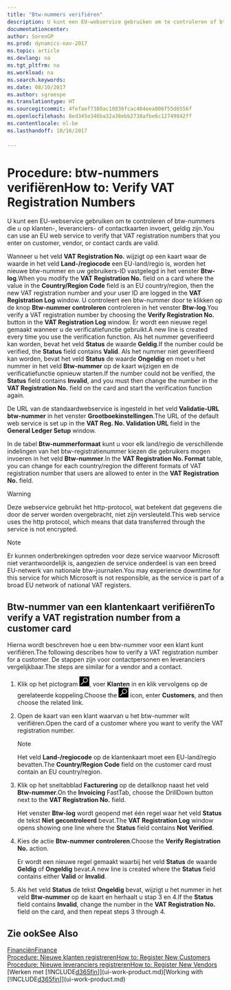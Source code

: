 ```yaml
---
title: "Btw-nummers verifiëren"
description: U kunt een EU-webservice gebruiken om te controleren of btw-nummers die u op klanten-, leveranciers- of contactkaarten invoert, geldig zijn.
documentationcenter: 
author: SorenGP
ms.prod: dynamics-nav-2017
ms.topic: article
ms.devlang: na
ms.tgt_pltfrm: na
ms.workload: na
ms.search.keywords: 
ms.date: 08/10/2017
ms.author: sgroespe
ms.translationtype: HT
ms.sourcegitcommit: 4fefaef7380ac10836fcac404eea006f55d8556f
ms.openlocfilehash: 8ed345e346ba32a38ebb2738afbe6c12749842ff
ms.contentlocale: nl-be
ms.lasthandoff: 10/16/2017

---
```

# <a name="how-to-verify-vat-registration-numbers"></a><span data-ttu-id="cdfde-103">Procedure: btw-nummers verifiëren</span><span class="sxs-lookup"><span data-stu-id="cdfde-103">How to: Verify VAT Registration Numbers</span></span>
<span data-ttu-id="cdfde-104">U kunt een EU-webservice gebruiken om te controleren of btw-nummers die u op klanten-, leveranciers- of contactkaarten invoert, geldig zijn.</span><span class="sxs-lookup"><span data-stu-id="cdfde-104">You can use an EU web service to verify that VAT registration numbers that you enter on customer, vendor, or contact cards are valid.</span></span>  

 <span data-ttu-id="cdfde-105">Wanneer u het veld **VAT Registration No.** wijzigt op een kaart waar de waarde in het veld **Land-/regiocode** een EU-land/regio is, worden het nieuwe btw-nummer en uw gebruikers-ID vastgelegd in het venster **Btw-log**.</span><span class="sxs-lookup"><span data-stu-id="cdfde-105">When you modify the **VAT Registration No.** field on a card where the value in the **Country/Region Code** field is an EU country/region, then the new VAT registration number and your user ID are logged in the **VAT Registration Log** window.</span></span> <span data-ttu-id="cdfde-106">U controleert een btw-nummer door te klikken op de knop **Btw-nummer controleren** controleren in het venster **Btw-log**.</span><span class="sxs-lookup"><span data-stu-id="cdfde-106">You verify a VAT registration number by choosing the **Verify Registration No.** button in the **VAT Registration Log** window.</span></span> <span data-ttu-id="cdfde-107">Er wordt een nieuwe regel gemaakt wanneer u de verificatiefunctie gebruikt.</span><span class="sxs-lookup"><span data-stu-id="cdfde-107">A new line is created every time you use the verification function.</span></span> <span data-ttu-id="cdfde-108">Als het nummer geverifieerd kan worden, bevat het veld **Status** de waarde **Geldig**.</span><span class="sxs-lookup"><span data-stu-id="cdfde-108">If the number could be verified, the **Status** field contains **Valid**.</span></span> <span data-ttu-id="cdfde-109">Als het nummer niet geverifieerd kan worden, bevat het veld **Status** de waarde **Ongeldig** en moet u het nummer in het veld **Btw-nummer** op de kaart wijzigen en de verificatiefunctie opnieuw starten.</span><span class="sxs-lookup"><span data-stu-id="cdfde-109">If the number could not be verified, the **Status** field contains **Invalid**, and you must then change the number in the **VAT Registration No.** field on the card and start the verification function again.</span></span>  

 <span data-ttu-id="cdfde-110">De URL van de standaardwebservice is ingesteld in het veld **Validatie-URL btw-nummer** in het venster **Grootboekinstellingen**.</span><span class="sxs-lookup"><span data-stu-id="cdfde-110">The URL of the default web service is set up in the **VAT Reg. No. Validation URL** field in the **General Ledger Setup** window.</span></span>  

 <span data-ttu-id="cdfde-111">In de tabel **Btw-nummerformaat** kunt u voor elk land/regio de verschillende indelingen van het btw-registratienummer kiezen die gebruikers mogen invoeren in het veld **Btw-nummer**.</span><span class="sxs-lookup"><span data-stu-id="cdfde-111">In the **VAT Registration No. Format** table, you can change for each country/region the different formats of VAT registration number that users are allowed to enter in the **VAT Registration No.** field.</span></span>  

> [!WARNING]  
>  <span data-ttu-id="cdfde-112">Deze webservice gebruikt het http-protocol, wat betekent dat gegevens die door de server worden overgebracht, niet zijn versleuteld.</span><span class="sxs-lookup"><span data-stu-id="cdfde-112">This web service uses the http protocol, which means that data transferred through the service is not encrypted.</span></span>  

> [!NOTE]  
>  <span data-ttu-id="cdfde-113">Er kunnen onderbrekingen optreden voor deze service waarvoor Microsoft niet verantwoordelijk is, aangezien de service onderdeel is van een breed EU-netwerk van nationale btw-journalen.</span><span class="sxs-lookup"><span data-stu-id="cdfde-113">You may experience downtime for this service for which Microsoft is not responsible, as the service is part of a broad EU network of national VAT registers.</span></span>  

## <a name="to-verify-a-vat-registration-number-from-a-customer-card"></a><span data-ttu-id="cdfde-114">Btw-nummer van een klantenkaart verifiëren</span><span class="sxs-lookup"><span data-stu-id="cdfde-114">To verify a VAT registration number from a customer card</span></span>  
<span data-ttu-id="cdfde-115">Hierna wordt beschreven hoe u een btw-nummer voor een klant kunt verifiëren.</span><span class="sxs-lookup"><span data-stu-id="cdfde-115">The following describes how to verify a VAT registration number for a customer.</span></span> <span data-ttu-id="cdfde-116">De stappen zijn voor contactpersonen en leveranciers vergelijkbaar.</span><span class="sxs-lookup"><span data-stu-id="cdfde-116">The steps are similar for a vendor and a contact.</span></span>   
1.  <span data-ttu-id="cdfde-117">Klik op het pictogram ![Zoeken naar pagina of rapport](media/ui-search/search_small.png "Pictogram Zoeken naar pagina of rapport"), voer **Klanten** in en klik vervolgens op de gerelateerde koppeling.</span><span class="sxs-lookup"><span data-stu-id="cdfde-117">Choose the ![Search for Page or Report](media/ui-search/search_small.png "Search for Page or Report icon") icon, enter **Customers**, and then choose the related link.</span></span>  

2.  <span data-ttu-id="cdfde-118">Open de kaart van een klant waarvan u het btw-nummer wilt verifiëren.</span><span class="sxs-lookup"><span data-stu-id="cdfde-118">Open the card of a customer where you want to verify the VAT registration number.</span></span>  

    > [!NOTE]  
    >  <span data-ttu-id="cdfde-119">Het veld **Land-/regiocode** op de klantenkaart moet een EU-land/regio bevatten.</span><span class="sxs-lookup"><span data-stu-id="cdfde-119">The **Country/Region Code** field on the customer card must contain an EU country/region.</span></span>  
3.  <span data-ttu-id="cdfde-120">Klik op het sneltabblad **Facturering** op de detailknop naast het veld **Btw-nummer**.</span><span class="sxs-lookup"><span data-stu-id="cdfde-120">On the **Invoicing** FastTab, choose the DrillDown button next to the **VAT Registration No.** field.</span></span>  

    <span data-ttu-id="cdfde-121">Het venster **Btw-log** wordt geopend met één regel waar het veld **Status** de tekst **Niet gecontroleerd** bevat.</span><span class="sxs-lookup"><span data-stu-id="cdfde-121">The **VAT Registration Log** window opens showing one line where the **Status** field contains **Not Verified**.</span></span>  
4.  <span data-ttu-id="cdfde-122">Kies de actie **Btw-nummer controleren**.</span><span class="sxs-lookup"><span data-stu-id="cdfde-122">Choose the **Verify Registration No.** action.</span></span>  

     <span data-ttu-id="cdfde-123">Er wordt een nieuwe regel gemaakt waarbij het veld **Status** de waarde **Geldig** of **Ongeldig** bevat.</span><span class="sxs-lookup"><span data-stu-id="cdfde-123">A new line is created where the **Status** field contains either **Valid** or **Invalid**.</span></span>  
5.  <span data-ttu-id="cdfde-124">Als het veld **Status** de tekst **Ongeldig** bevat, wijzigt u het nummer in het veld **Btw-nummer** op de kaart en herhaalt u stap 3 en 4.</span><span class="sxs-lookup"><span data-stu-id="cdfde-124">If the **Status** field contains **Invalid**, change the number in the **VAT Registration No.** field on the card, and then repeat steps 3 through 4.</span></span>  

## <a name="see-also"></a><span data-ttu-id="cdfde-125">Zie ook</span><span class="sxs-lookup"><span data-stu-id="cdfde-125">See Also</span></span>  
[<span data-ttu-id="cdfde-126">Financiën</span><span class="sxs-lookup"><span data-stu-id="cdfde-126">Finance</span></span>](finance.md)  
[<span data-ttu-id="cdfde-127">Procedure: Nieuwe klanten registreren</span><span class="sxs-lookup"><span data-stu-id="cdfde-127">How to: Register New Customers</span></span>](sales-how-register-new-customers.md)  
[<span data-ttu-id="cdfde-128">Procedure: Nieuwe leveranciers registreren</span><span class="sxs-lookup"><span data-stu-id="cdfde-128">How to: Register New Vendors</span></span>](purchasing-how-register-new-vendors.md)  
<span data-ttu-id="cdfde-129">[Werken met [!INCLUDE[d365fin](includes/d365fin_md.md)]](ui-work-product.md)</span><span class="sxs-lookup"><span data-stu-id="cdfde-129">[Working with [!INCLUDE[d365fin](includes/d365fin_md.md)]](ui-work-product.md)</span></span>

